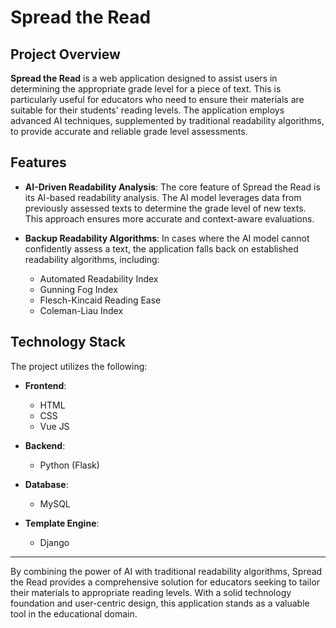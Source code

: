 # Spread the Read

## Project Overview

**Spread the Read** is a web application designed to assist users in determining the appropriate grade level for a piece of text. This is particularly useful for educators who need to ensure their materials are suitable for their students' reading levels. The application employs advanced AI techniques, supplemented by traditional readability algorithms, to provide accurate and reliable grade level assessments.

## Features

- **AI-Driven Readability Analysis**: The core feature of Spread the Read is its AI-based readability analysis. The AI model leverages data from previously assessed texts to determine the grade level of new texts. This approach ensures more accurate and context-aware evaluations.

- **Backup Readability Algorithms**: In cases where the AI model cannot confidently assess a text, the application falls back on established readability algorithms, including:
  - Automated Readability Index
  - Gunning Fog Index
  - Flesch-Kincaid Reading Ease
  - Coleman-Liau Index

## Technology Stack

The project utilizes the following:

- **Frontend**:
  - HTML
  - CSS
  - Vue JS

- **Backend**:
  - Python (Flask)

- **Database**:
  - MySQL

- **Template Engine**:
  - Django

---

By combining the power of AI with traditional readability algorithms, Spread the Read provides a comprehensive solution for educators seeking to tailor their materials to appropriate reading levels. With a solid technology foundation and user-centric design, this application stands as a valuable tool in the educational domain.
